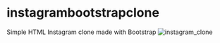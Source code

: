 # instagrambootstrapclone
Simple HTML Instagram clone made with Bootstrap
![instagram_clone](https://user-images.githubusercontent.com/106387177/173207685-96e1150a-f607-4858-8538-8ca93a472519.png)
